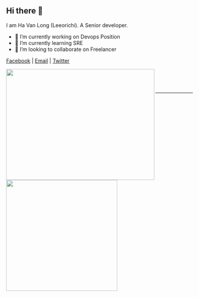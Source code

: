 ## Hi there 👋
I am Ha Van Long (Leeorichi). A Senior developer. 

- 🔭 I’m currently working on Devops Position
- 🌱 I’m currently learning SRE
- 👯 I’m looking to collaborate on Freelancer

[Facebook](https://facebook.com/beatvn03) | [Email](mailto://longhv2206@gmail.com) | [Twitter](https://twitter.com/longhv2206)

<div align="left" style="height: 50px">

  <a href="https://havanlong.com" target="_blank">
      <img align="left"  style="height: 300px; width: 400px" src="https://github-readme-stats.vercel.app/api/top-langs?username=leeorichi&langs_count=9&hide=html&layout=compact&theme=dracula">
  </a>
  
   
  <a href="https://havanlong.com" target="_blank">
      <img align="left"  style="height: 300px;" src="https://github-readme-stats.vercel.app/api?username=leeorichi&count_private=true&show_icons=true&theme=dracula">
  </a>
  
</div>

<hr />
